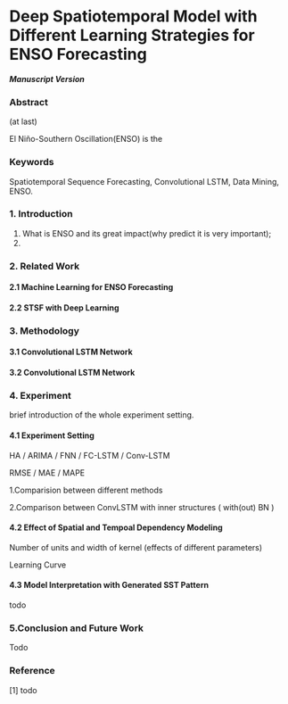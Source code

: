 # Deep Spatiotemporal Model with Different Learning Strategies for ENSO Forecasting

***Manuscript Version***### Abstract

(at last)

El Niño-Southern Oscillation(ENSO) is the 

### Keywords

Spatiotemporal Sequence Forecasting, Convolutional LSTM, Data Mining, ENSO.
### 1. Introduction
1. What is ENSO and its great impact(why predict it is very important);
2. 
### 2. Related Work

#### 2.1 Machine Learning for ENSO Forecasting



#### 2.2 STSF with Deep Learning

### 3. Methodology

#### 3.1 Convolutional LSTM Network#### 3.2 Convolutional LSTM Network### 4. Experiment

brief introduction of the whole experiment setting.

#### 4.1 Experiment Setting

HA / ARIMA / FNN / FC-LSTM / Conv-LSTM

RMSE / MAE / MAPE

1.Comparision between different methods

2.Comparison between ConvLSTM with inner structures ( with(out) BN )

#### 4.2 Effect of Spatial and Tempoal Dependency Modeling

Number of units and width of kernel (effects of different parameters)


Learning Curve

#### 4.3 Model Interpretation with Generated SST Pattern 

todo### 5.Conclusion and Future WorkTodo### Reference[1] todo

